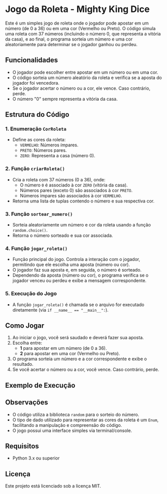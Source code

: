 # Jogo da Roleta - Mighty King Dice

Este é um simples jogo de roleta onde o jogador pode apostar em um número (de 0 a 36) ou em uma cor (Vermelho ou Preto). O código simula uma roleta com 37 números (incluindo o número 0, que representa a vitória da casa), e ao final, o programa sorteia um número e uma cor aleatoriamente para determinar se o jogador ganhou ou perdeu.

## Funcionalidades

- O jogador pode escolher entre apostar em um número ou em uma cor.
- O código sorteia um número aleatório da roleta e verifica se a aposta do jogador foi vencedora.
- Se o jogador acertar o número ou a cor, ele vence. Caso contrário, perde.
- O número "0" sempre representa a vitória da casa.

## Estrutura do Código

### 1. **Enumeração `CorRoleta`**
   - Define as cores da roleta:
     - `VERMELHO`: Números ímpares.
     - `PRETO`: Números pares.
     - `ZERO`: Representa a casa (número 0).

### 2. **Função `criarRoleta()`**
   - Cria a roleta com 37 números (0 a 36), onde:
     - O número `0` é associado à cor `ZERO` (vitória da casa).
     - Números pares (exceto 0) são associados à cor `PRETO`.
     - Números ímpares são associados à cor `VERMELHO`.
   - Retorna uma lista de tuplas contendo o número e sua respectiva cor.

### 3. **Função `sortear_numero()`**
   - Sorteia aleatoriamente um número e cor da roleta usando a função `random.choice()`.
   - Retorna o número sorteado e sua cor associada.

### 4. **Função `jogar_roleta()`**
   - Função principal do jogo. Controla a interação com o jogador, permitindo que ele escolha uma aposta (número ou cor).
   - O jogador faz sua aposta e, em seguida, o número é sorteado.
   - Dependendo da aposta (número ou cor), o programa verifica se o jogador venceu ou perdeu e exibe a mensagem correspondente.

### 5. **Execução do Jogo**
   - A função `jogar_roleta()` é chamada se o arquivo for executado diretamente (via `if __name__ == "__main__":`).
   
## Como Jogar

1. Ao iniciar o jogo, você será saudado e deverá fazer sua aposta.
2. Escolha entre:
   - **1** para apostar em um número (de 0 a 36).
   - **2** para apostar em uma cor (Vermelho ou Preto).
3. O programa sorteia um número e a cor correspondente e exibe o resultado.
4. Se você acertar o número ou a cor, você vence. Caso contrário, perde.

## Exemplo de Execução


## Observações

- O código utiliza a biblioteca `random` para o sorteio do número.
- O tipo de dado utilizado para representar as cores da roleta é um `Enum`, facilitando a manipulação e compreensão do código.
- O jogo possui uma interface simples via terminal/console.

## Requisitos

- Python 3.x ou superior

## Licença

Este projeto está licenciado sob a licença MIT.

